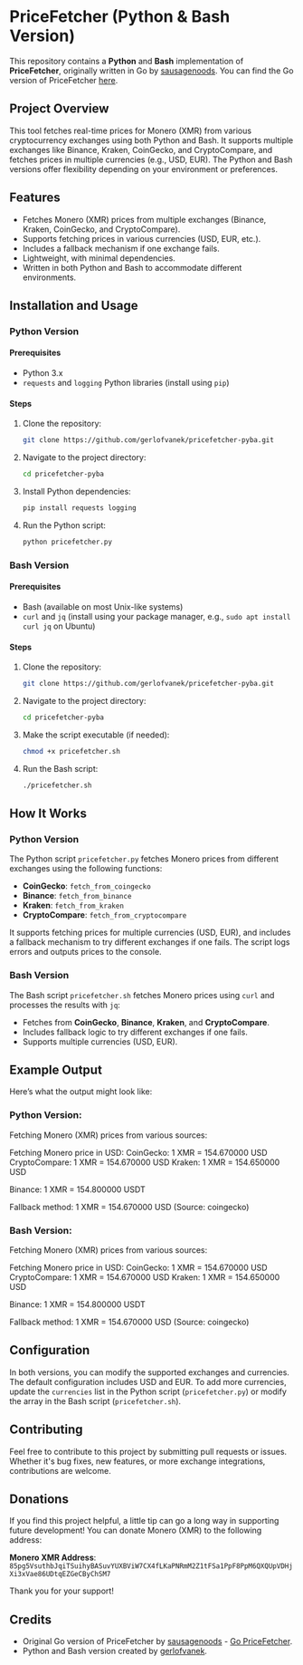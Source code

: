 # PriceFetcher (Python & Bash Version)

This repository contains a **Python** and **Bash** implementation of **PriceFetcher**, originally written in Go by [sausagenoods](https://github.com/sausagenoods). You can find the Go version of PriceFetcher [here](https://github.com/monero-atm/pricefetcher).

## Project Overview

This tool fetches real-time prices for Monero (XMR) from various cryptocurrency exchanges using both Python and Bash. It supports multiple exchanges like Binance, Kraken, CoinGecko, and CryptoCompare, and fetches prices in multiple currencies (e.g., USD, EUR). The Python and Bash versions offer flexibility depending on your environment or preferences.

## Features

- Fetches Monero (XMR) prices from multiple exchanges (Binance, Kraken, CoinGecko, and CryptoCompare).
- Supports fetching prices in various currencies (USD, EUR, etc.).
- Includes a fallback mechanism if one exchange fails.
- Lightweight, with minimal dependencies.
- Written in both Python and Bash to accommodate different environments.

## Installation and Usage

### Python Version

#### Prerequisites

- Python 3.x
- `requests` and `logging` Python libraries (install using `pip`)

#### Steps

1. Clone the repository:
    ```bash
    git clone https://github.com/gerlofvanek/pricefetcher-pyba.git
    ```

2. Navigate to the project directory:
    ```bash
    cd pricefetcher-pyba
    ```

3. Install Python dependencies:
    ```bash
    pip install requests logging
    ```

4. Run the Python script:
    ```bash
    python pricefetcher.py
    ```

### Bash Version

#### Prerequisites

- Bash (available on most Unix-like systems)
- `curl` and `jq` (install using your package manager, e.g., `sudo apt install curl jq` on Ubuntu)

#### Steps

1. Clone the repository:
    ```bash
    git clone https://github.com/gerlofvanek/pricefetcher-pyba.git
    ```

2. Navigate to the project directory:
    ```bash
    cd pricefetcher-pyba
    ```

3. Make the script executable (if needed):
    ```bash
    chmod +x pricefetcher.sh
    ```

4. Run the Bash script:
    ```bash
    ./pricefetcher.sh
    ```

## How It Works

### Python Version

The Python script `pricefetcher.py` fetches Monero prices from different exchanges using the following functions:
- **CoinGecko**: `fetch_from_coingecko`
- **Binance**: `fetch_from_binance`
- **Kraken**: `fetch_from_kraken`
- **CryptoCompare**: `fetch_from_cryptocompare`

It supports fetching prices for multiple currencies (USD, EUR), and includes a fallback mechanism to try different exchanges if one fails. The script logs errors and outputs prices to the console.

### Bash Version

The Bash script `pricefetcher.sh` fetches Monero prices using `curl` and processes the results with `jq`:
- Fetches from **CoinGecko**, **Binance**, **Kraken**, and **CryptoCompare**.
- Includes fallback logic to try different exchanges if one fails.
- Supports multiple currencies (USD, EUR).

## Example Output

Here’s what the output might look like:

### Python Version:

Fetching Monero (XMR) prices from various sources:

Fetching Monero price in USD: CoinGecko: 1 XMR = 154.670000 USD CryptoCompare: 1 XMR = 154.670000 USD Kraken: 1 XMR = 154.650000 USD

Binance: 1 XMR = 154.800000 USDT

Fallback method: 1 XMR = 154.670000 USD (Source: coingecko)


### Bash Version:

Fetching Monero (XMR) prices from various sources:

Fetching Monero price in USD: CoinGecko: 1 XMR = 154.670000 USD CryptoCompare: 1 XMR = 154.670000 USD Kraken: 1 XMR = 154.650000 USD

Binance: 1 XMR = 154.800000 USDT

Fallback method: 1 XMR = 154.670000 USD (Source: coingecko)


## Configuration

In both versions, you can modify the supported exchanges and currencies. The default configuration includes USD and EUR. To add more currencies, update the `currencies` list in the Python script (`pricefetcher.py`) or modify the array in the Bash script (`pricefetcher.sh`).

## Contributing

Feel free to contribute to this project by submitting pull requests or issues. Whether it's bug fixes, new features, or more exchange integrations, contributions are welcome.

## Donations

If you find this project helpful, a little tip can go a long way in supporting future development! You can donate Monero (XMR) to the following address:

**Monero XMR Address**: `85pg5VsuthbJqiTSuihyBASuvYUXBViW7CX4fLKaPNRmM2Z1tFSa1PpF8PpM6QXQUpVDHjXi3xVae86UDtqEZGeCByChSM7`

Thank you for your support!

## Credits

- Original Go version of PriceFetcher by [sausagenoods](https://github.com/sausagenoods) - [Go PriceFetcher](https://github.com/monero-atm/pricefetcher).
- Python and Bash version created by [gerlofvanek](https://github.com/gerlofvanek).
